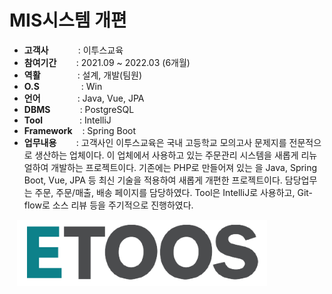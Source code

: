 # MIS시스템 개편

- <b>고객사</b></span>&nbsp;&nbsp;&nbsp;&nbsp;&nbsp;&nbsp;&nbsp;&nbsp;&nbsp;&nbsp;&nbsp;&nbsp;: 이투스교육
- <b>참여기간</b>&nbsp;&nbsp;&nbsp;&nbsp;&nbsp;&nbsp;&nbsp;&nbsp;: 2021.09 ~ 2022.03 (6개월)
- <b>역활</b>&nbsp;&nbsp;&nbsp;&nbsp;&nbsp;&nbsp;&nbsp;&nbsp;&nbsp;&nbsp;&nbsp;&nbsp;&nbsp;&nbsp;&nbsp;: 설계, 개발(팀원)
- <b>O.S</b>&nbsp;&nbsp;&nbsp;&nbsp;&nbsp;&nbsp;&nbsp;&nbsp;&nbsp;&nbsp;&nbsp;&nbsp;&nbsp;&nbsp;&nbsp;&nbsp; : Win
- <b>언어</b>&nbsp;&nbsp;&nbsp;&nbsp;&nbsp;&nbsp;&nbsp;&nbsp;&nbsp;&nbsp;&nbsp;&nbsp;&nbsp;&nbsp; : Java, Vue, JPA
- <b>DBMS</b>&nbsp;&nbsp;&nbsp;&nbsp;&nbsp;&nbsp;&nbsp;&nbsp;&nbsp;&nbsp;&nbsp;&nbsp;: PostgreSQL
- <b>Tool</b>&nbsp;&nbsp;&nbsp;&nbsp;&nbsp;&nbsp;&nbsp;&nbsp;&nbsp;&nbsp;&nbsp;&nbsp;&nbsp;&nbsp;&nbsp;: IntelliJ
- <b>Framework</b>&nbsp;&nbsp;&nbsp;&nbsp;: Spring Boot
- <b>업무내용</b>&nbsp;&nbsp;&nbsp;&nbsp;&nbsp;&nbsp;&nbsp;&nbsp;: 고객사인 이투스교육은 국내 고등학교 모의고사 문제지를 전문적으로 생산하는 업체이다. 이 업체에서 사용하고 있는 주문관리 시스템을 새롭게 리뉴얼하여 개발하는 프로젝트이다. 기존에는 PHP로 만들어져 있는 을 Java, Spring Boot, Vue, JPA 등 최신 기술을 적용하여 새롭게 개편한 프로젝트이다. 담당업무는 주문, 주문/매출, 배송 페이지를 담당하였다. Tool은 IntelliJ로 사용하고, Git-flow로 소스 리뷰 등을 주기적으로 진행하였다.

&nbsp;&nbsp;&nbsp;<img src="projects/etoos.jpg" width="400">
